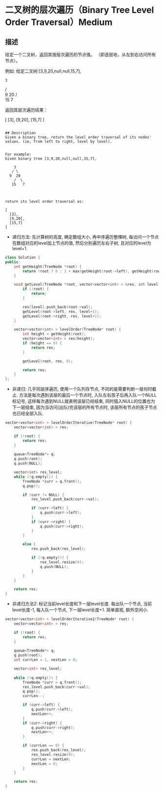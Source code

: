 # 二叉树的层次遍历（Binary Tree Level Order Traversal）Medium
## 描述
给定一个二叉树，返回其按层次遍历的节点值。 （即逐层地，从左到右访问所有节点）。

例如:
给定二叉树:[3,9,20,null,null,15,7],

    3
   / \
  9  20
    /  \
   15   7


返回其层次遍历结果：

[
  [3],
  [9,20],
  [15,7]
]
```

## Description
Given a binary tree, return the level order traversal of its nodes' values. (ie, from left to right, level by level).


For example:
Given binary tree [3,9,20,null,null,15,7],

    3
   / \
  9  20
    /  \
   15   7



return its level order traversal as:

[
  [3],
  [9,20],
  [15,7]
]
```


- 递归方法: 先计算树的高度, 确定数组大小, 再中序遍历整棵树, 每访问一个节点在数组对应的level加上节点的值, 然后分别遍历左右子树, 且对应的level为level+1.

```c++
class Solution {
public:
    int getHeight(TreeNode *root) {
        return !root ? 0 : 1 + max(getHeight(root->left), getHeight(root->right));
    }

    void getLevel(TreeNode *root, vector<vector<int> > &res, int level) {
        if (!root) {
            return;
        }

        res[level].push_back(root->val);
        getLevel(root->left, res, level+1);
        getLevel(root->right, res, level+1);
    }

    vector<vector<int> > levelOrder(TreeNode* root) {
        int height = getHeight(root);
        vector<vector<int> > res(height);
        if (height == 0) {
            return res;
        }

        getLevel(root, res, 0);

        return res;
    }
};
```

- 非递归: 几乎同层序遍历, 使用一个队列存节点, 不同的是需要判断一层何时截止. 方法是每次遇到该层的最后一个节点时, 入队左右孩子后再入队一个NULL标记号, 这样每次遇到NULL就表明该层已经结束, 同时插入NULL的位置也为下一层结束, 因为当访问(出队)完该层的所有节点时, 该层所有节点的孩子节点也已经全部入队.
```c++
vector<vector<int> > levelOrderIterative(TreeNode* root) {
    vector<vector<int> > res;

    if (!root) {
        return res;
    }
    
    queue<TreeNode*> q;
    q.push(root);
    q.push(NULL);

    vector<int> res_level;
    while (!q.empty()) {
    	TreeNode *curr = q.front();
    	q.pop();

    	if (curr != NULL) {
    		res_level.push_back(curr->val);

    		if (curr->left) {
    			q.push(curr->left);
    		}
    		if (curr->right) {
    			q.push(curr->right);
    		}
    	}

    	else {
			res.push_back(res_level);

    		if (!q.empty()) {
    			res_level.resize(0);
    			q.push(NULL);
    		}
    	}
    }

    return res;
}
```

- 非递归方法2: 标记当前level长度和下一层level长度. 每出队一个节点, 当前level长度-1, 每入队一个节点, 下一层level长度+1. 简单直观, 额外空间小.

```c++
vector<vector<int> > levelOrderIterative2(TreeNode* root) {
    vector<vector<int> > res;

    if (!root) {
        return res;
    }
    
    queue<TreeNode*> q;
    q.push(root);
    int currLen = 1, nextLen = 0;

    vector<int> res_level;
    
    while (!q.empty()) {
    	TreeNode *curr = q.front();
    	res_level.push_back(curr->val);
    	q.pop();
    	currLen--;

    	if (curr->left) {
    		q.push(curr->left);
    		nextLen++;
    	}
    	if (curr->right) {
    		q.push(curr->right);
    		nextLen++;
    	}

    	if (currLen == 0) {
    		res.push_back(res_level);
    		res_level.resize(0);
    		currLen = nextLen;
    		nextLen = 0;
    	}
    }

    return res;
}
```